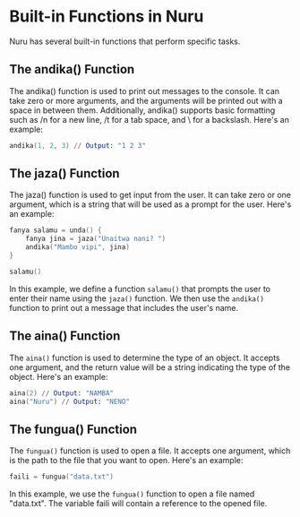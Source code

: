 # Built-in Functions in Nuru

Nuru has several built-in functions that perform specific tasks.

## The andika() Function

The andika() function is used to print out messages to the console. It can take zero or more arguments, and the arguments will be printed out with a space in between them. Additionally, andika() supports basic formatting such as /n for a new line, /t for a tab space, and \\ for a backslash. Here's an example:

```s
andika(1, 2, 3) // Output: "1 2 3"
```

## The jaza() Function

The jaza() function is used to get input from the user. It can take zero or one argument, which is a string that will be used as a prompt for the user. Here's an example:

```s
fanya salamu = unda() {
    fanya jina = jaza("Unaitwa nani? ")
    andika("Mambo vipi", jina)
}

salamu()
```

In this example, we define a function `salamu()` that prompts the user to enter their name using the `jaza()` function. We then use the `andika()` function to print out a message that includes the user's name.

## The aina() Function

The `aina()` function is used to determine the type of an object. It accepts one argument, and the return value will be a string indicating the type of the object. Here's an example:

```s
aina(2) // Output: "NAMBA"
aina("Nuru") // Output: "NENO"
```

## The fungua() Function

The `fungua()` function is used to open a file. It accepts one argument, which is the path to the file that you want to open. Here's an example:

```s
faili = fungua("data.txt")
```

In this example, we use the `fungua()` function to open a file named "data.txt". The variable faili will contain a reference to the opened file.
